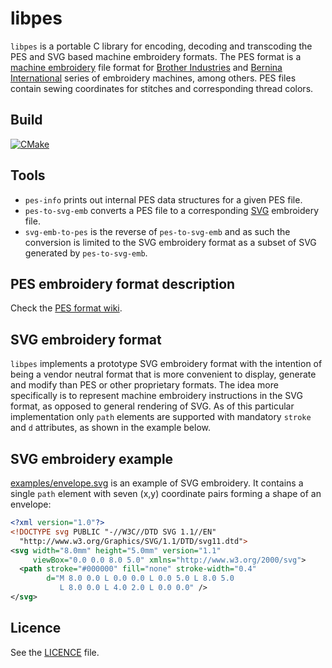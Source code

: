 # libpes

`libpes` is a portable C library for encoding, decoding and transcoding the PES and SVG based machine embroidery formats. The PES format is a [machine embroidery](https://en.wikipedia.org/wiki/Machine_embroidery) file format for [Brother Industries](https://en.wikipedia.org/wiki/Brother_Industries) and [Bernina International](https://en.wikipedia.org/wiki/Bernina_International) series of embroidery machines, among others. PES files contain sewing coordinates for stitches and corresponding thread colors.

## Build
[![CMake](https://github.com/frno7/libpes/actions/workflows/cmake.yml/badge.svg)](https://github.com/frno7/libpes/actions/workflows/cmake.yml)

## Tools

* `pes-info` prints out internal PES data structures for a given PES file.
* `pes-to-svg-emb` converts a PES file to a corresponding [SVG](https://en.wikipedia.org/wiki/Scalable_Vector_Graphics) embroidery file.
* `svg-emb-to-pes` is the reverse of `pes-to-svg-emb` and as such the conversion is limited to the SVG embroidery format as a subset of SVG generated by `pes-to-svg-emb`.

## PES embroidery format description

Check the [PES format wiki](https://github.com/frno7/libpes/wiki/PES-format).

## SVG embroidery format

`libpes` implements a prototype SVG embroidery format with the intention of being a vendor neutral format that is more convenient to display, generate and modify than PES or other proprietary formats. The idea more specifically is to represent machine embroidery instructions in the SVG format, as opposed to general rendering of SVG. As of this particular implementation only `path` elements are supported with mandatory `stroke` and `d` attributes, as shown in the example below.

## SVG embroidery example

[examples/envelope.svg](examples/envelope.svg) is an example of SVG embroidery. It contains a single `path` element with seven (x,y) coordinate pairs forming a shape of an envelope:

```xml
<?xml version="1.0"?>
<!DOCTYPE svg PUBLIC "-//W3C//DTD SVG 1.1//EN"
  "http://www.w3.org/Graphics/SVG/1.1/DTD/svg11.dtd">
<svg width="8.0mm" height="5.0mm" version="1.1"
     viewBox="0.0 0.0 8.0 5.0" xmlns="http://www.w3.org/2000/svg">
  <path stroke="#000000" fill="none" stroke-width="0.4"
        d="M 8.0 0.0 L 0.0 0.0 L 0.0 5.0 L 8.0 5.0
           L 8.0 0.0 L 4.0 2.0 L 0.0 0.0" />
</svg>
```

## Licence

See the [LICENCE](LICENCE) file.
